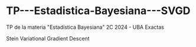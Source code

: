 # TP---Estadistica-Bayesiana---SVGD
TP de la materia "Estadística Bayesiana" 2C 2024 - UBA Exactas

Stein Variational Gradient Descent
